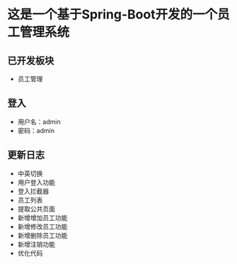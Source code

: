 # 这是一个基于Spring-Boot开发的一个员工管理系统

## 已开发板块
* 员工管理
## 登入
* 用户名：admin
* 密码：admin
## 更新日志
* 中英切换
* 用户登入功能
* 登入拦截器
* 员工列表
* 提取公共页面
* 新增增加员工功能
* 新增修改员工功能
* 新增删除员工功能
* 新增注销功能
* 优化代码

